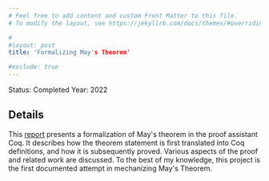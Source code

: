 ```yaml
---
# Feel free to add content and custom Front Matter to this file.
# To modify the layout, see https://jekyllrb.com/docs/themes/#overriding-theme-defaults

#
#layout: post
title: 'Formalizing May's Theorem'

#exclude: true
---
```

Status: Completed
Year: 2022

## Details
This [report](https://arxiv.org/abs/2210.05342) presents a formalization of May's theorem in the proof assistant Coq. It describes how the theorem statement is first translated into Coq definitions, and how it is subsequently proved. Various aspects of the proof and related work are discussed. To the best of my knowledge, this project is the first documented attempt in mechanizing May's Theorem.